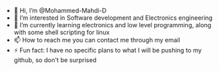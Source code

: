 - 👋 Hi, I’m @Mohammed-Mahdi-D
- 👀 I’m interested in Software development and Electronics engineering
- 🌱 I’m currently learning electronics and low level programming, along with some shell scripting for linux
- 📫 How to reach me you can contact me through my email 
- ⚡ Fun fact: I have no specific plans to what I will be pushing to my github, so don't be surprised

